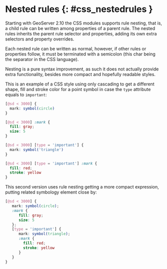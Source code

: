 # Nested rules {: #css_nestedrules }

Starting with GeoServer 2.10 the CSS modules supports rule nesting, that is, a child rule can be written among properties of a parent rule. The nested rules inherits the parent rule selector and properties, adding its own extra selectors and property overrides.

Each nested rule can be written as normal, however, if other rules or properties follow, it must be terminated with a semicolon (this char being the separator in the CSS language).

Nesting is a pure syntax improvement, as such it does not actually provide extra functionality, besides more compact and hopefully readable styles.

This is an example of a CSS style using only cascading to get a different shape, fill and stroke color for a point symbol in case the `type` attribute equals to `important`:

``` scss
[@sd < 3000] {
  mark: symbol(circle)
}

[@sd < 3000] :mark {
  fill: gray;
  size: 5
}

[@sd < 3000] [type = 'important'] {
  mark: symbol('triangle')
}

[@sd < 3000] [type = 'important'] :mark {
  fill: red;
  stroke: yellow
}
```

This second version uses rule nesting getting a more compact expression, putting related symbology element close by:

``` scss
[@sd < 3000] {
   mark: symbol(circle);
   :mark {
      fill: gray;
      size: 5
   };
   [type = 'important'] {
      mark: symbol(triangle);
      :mark {
        fill: red;
        stroke: yellow
      }
   }
}
```
